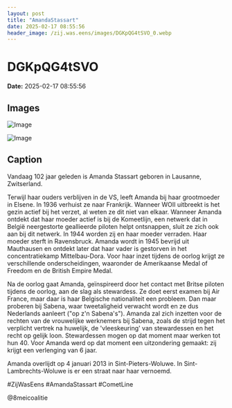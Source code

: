 ```yaml
---
layout: post
title: "AmandaStassart"
date: 2025-02-17 08:55:56
header_image: /zij.was.eens/images/DGKpQG4tSVO_0.webp
---
```


# DGKpQG4tSVO

**Date:** 2025-02-17 08:55:56

## Images

![Image](/zij.was.eens/images/DGKpQG4tSVO_0.webp)

![Image](/zij.was.eens/images/DGKpQG4tSVO_1.webp)

## Caption

Vandaag 102 jaar geleden is Amanda Stassart geboren in Lausanne, Zwitserland. 

Terwijl haar ouders verblijven in de VS, leeft Amanda bij haar grootmoeder in Elsene. In 1936 verhuist ze naar Frankrijk. Wanneer WOII uitbreekt is het gezin actief bij het verzet, al weten ze dit niet van elkaar. Wanneer Amanda ontdekt dat haar moeder actief is bij de Komeetlijn, een netwerk dat in België neergestorte geallieerde piloten helpt ontsnappen, sluit ze zich ook aan bij dit netwerk. In 1944 worden zij en haar moeder verraden. Haar moeder sterft in Ravensbruck. Amanda wordt in 1945 bevrijd uit Mauthausen en ontdekt later dat haar vader is gestorven in het concentratiekamp Mittelbau-Dora. Voor haar inzet tijdens de oorlog krijgt ze verschillende onderscheidingen, waaronder de Amerikaanse Medal of Freedom en de British Empire Medal.

Na de oorlog gaat Amanda, geïnspireerd door het contact met Britse piloten tijdens de oorlog, aan de slag als stewardess. Ze doet eerst examen bij Air France, maar daar is haar Belgische nationaliteit een probleem. Dan maar proberen bij Sabena, waar tweetaligheid  verwacht wordt en ze dus Nederlands aanleert ("op z'n Sabena's"). Amanda zal zich inzetten voor de rechten van de vrouwelijke werknemers bij Sabena, zoals de strijd tegen het verplicht vertrek na huwelijk, de 'vleeskeuring' van stewardessen en het recht op gelijk loon. Stewardessen mogen op dat moment maar werken tot hun 40. Voor Amanda werd op dat moment een uitzondering gemaakt: zij krijgt een verlenging van 6 jaar. 

Amanda overlijdt op 4 januari 2013 in Sint-Pieters-Woluwe. In Sint-Lambrechts-Woluwe is er een straat naar haar vernoemd. 

#ZijWasEens #AmandaStassart #CometLine

@8meicoalitie

